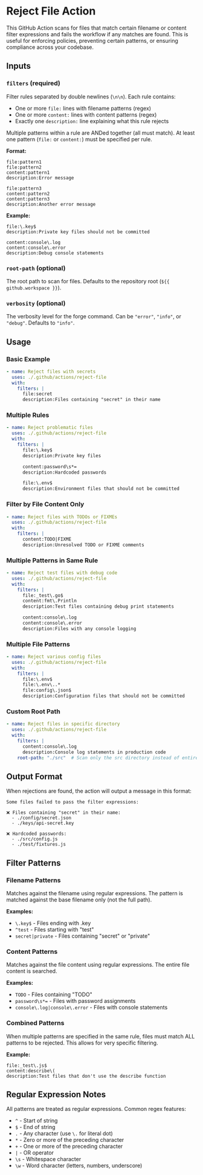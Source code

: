 # Reject File Action

This GitHub Action scans for files that match certain filename or content filter expressions and fails the workflow if any matches are found. This is useful for enforcing policies, preventing certain patterns, or ensuring compliance across your codebase.

## Inputs

### `filters` (required)

Filter rules separated by double newlines (`\n\n`). Each rule contains:

- One or more `file:` lines with filename patterns (regex)
- One or more `content:` lines with content patterns (regex)
- Exactly one `description:` line explaining what this rule rejects

Multiple patterns within a rule are ANDed together (all must match).
At least one pattern (`file:` or `content:`) must be specified per rule.

**Format:**

```
file:pattern1
file:pattern2
content:pattern1
description:Error message

file:pattern3
content:pattern2
content:pattern3
description:Another error message
```

**Example:**

```
file:\.key$
description:Private key files should not be committed

content:console\.log
content:console\.error
description:Debug console statements
```

### `root-path` (optional)

The root path to scan for files. Defaults to the repository root (`${{ github.workspace }}`).

### `verbosity` (optional)

The verbosity level for the forge command. Can be `"error"`, `"info"`, or `"debug"`. Defaults to `"info"`.

## Usage

### Basic Example

```yaml
- name: Reject files with secrets
  uses: ./.github/actions/reject-file
  with:
    filters: |
      file:secret
      description:Files containing "secret" in their name
```

### Multiple Rules

```yaml
- name: Reject problematic files
  uses: ./.github/actions/reject-file
  with:
    filters: |
      file:\.key$
      description:Private key files

      content:password\s*=
      description:Hardcoded passwords

      file:\.env$
      description:Environment files that should not be committed
```

### Filter by File Content Only

```yaml
- name: Reject files with TODOs or FIXMEs
  uses: ./.github/actions/reject-file
  with:
    filters: |
      content:TODO|FIXME
      description:Unresolved TODO or FIXME comments
```

### Multiple Patterns in Same Rule

```yaml
- name: Reject test files with debug code
  uses: ./.github/actions/reject-file
  with:
    filters: |
      file:_test\.go$
      content:fmt\.Println
      description:Test files containing debug print statements

      content:console\.log
      content:console\.error
      description:Files with any console logging
```

### Multiple File Patterns

```yaml
- name: Reject various config files
  uses: ./.github/actions/reject-file
  with:
    filters: |
      file:\.env$
      file:\.env\..*
      file:config\.json$
      description:Configuration files that should not be committed
```

### Custom Root Path

```yaml
- name: Reject files in specific directory
  uses: ./.github/actions/reject-file
  with:
    filters: |
      content:console\.log
      description:Console log statements in production code
    root-path: "./src"  # Scan only the src directory instead of entire repo
```

## Output Format

When rejections are found, the action will output a message in this format:

```
Some files failed to pass the filter expressions:

❌ Files containing "secret" in their name:
  - ./config/secret.json
  - ./keys/api-secret.key

❌ Hardcoded passwords:
  - ./src/config.js
  - ./test/fixtures.js
```

## Filter Patterns

### Filename Patterns

Matches against the filename using regular expressions. The pattern is matched against the base filename only (not the full path).

**Examples:**

- `\.key$` - Files ending with .key
- `^test` - Files starting with "test"
- `secret|private` - Files containing "secret" or "private"

### Content Patterns

Matches against the file content using regular expressions. The entire file content is searched.

**Examples:**

- `TODO` - Files containing "TODO"
- `password\s*=` - Files with password assignments
- `console\.log|console\.error` - Files with console statements

### Combined Patterns

When multiple patterns are specified in the same rule, files must match ALL patterns to be rejected. This allows for very specific filtering.

**Example:**

```
file:_test\.js$
content:describe\(
description:Test files that don't use the describe function
```

## Regular Expression Notes

All patterns are treated as regular expressions. Common regex features:

- `^` - Start of string
- `$` - End of string
- `.` - Any character (use `\.` for literal dot)
- `*` - Zero or more of the preceding character
- `+` - One or more of the preceding character
- `|` - OR operator
- `\s` - Whitespace character
- `\w` - Word character (letters, numbers, underscore)
